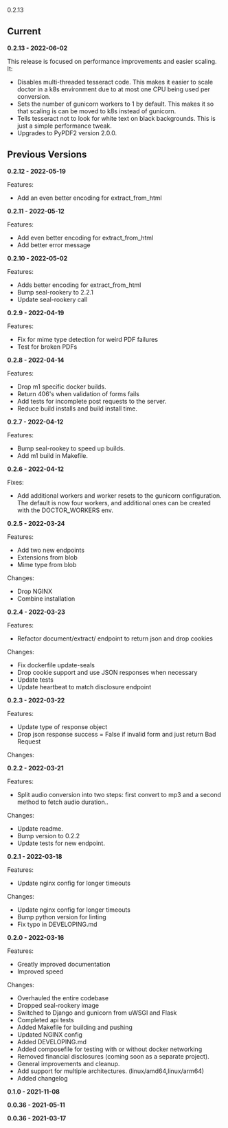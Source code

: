 0.2.13

## Current

**0.2.13 - 2022-06-02**

This release is focused on performance improvements and easier scaling. It:

 - Disables multi-threaded tesseract code. This makes it easier to scale doctor in a k8s environment due to at most one CPU being used per conversion.
 - Sets the number of gunicorn workers to 1 by default. This makes it so that scaling is can be moved to k8s instead of gunicorn.
 - Tells tesseract not to look for white text on black backgrounds. This is just a simple performance tweak.
 - Upgrades to PyPDF2 version 2.0.0.


## Previous Versions

**0.2.12 - 2022-05-19**

Features:
 - Add an even better encoding for extract_from_html

**0.2.11 - 2022-05-12**

Features:
 - Add even better encoding for extract_from_html
 - Add better error message

**0.2.10 - 2022-05-02**

Features:
 - Adds better encoding for extract_from_html
 - Bump seal-rookery to 2.2.1
 - Update seal-rookery call

**0.2.9 - 2022-04-19**

Features:
 - Fix for mime type detection for weird PDF failures
 - Test for broken PDFs

**0.2.8 - 2022-04-14**

Features:
 - Drop m1 specific docker builds.
 - Return 406's when validation of forms fails
 - Add tests for incomplete post requests to the server.
 - Reduce build installs and build install time.

**0.2.7 - 2022-04-12**

Features:
 - Bump seal-rookey to speed up builds.
 - Add m1 build in Makefile.

**0.2.6 - 2022-04-12**

Fixes:
 - Add additional workers and worker resets to the gunicorn configuration. The
   default is now four workers, and additional ones can be created with the
   DOCTOR_WORKERS env.

**0.2.5 - 2022-03-24**

Features:
 - Add two new endpoints
 - Extensions from blob
 - Mime type from blob

Changes:
 - Drop NGINX
 - Combine installation


**0.2.4 - 2022-03-23**

Features:
 - Refactor document/extract/ endpoint to return json and drop cookies

Changes:
 - Fix dockerfile update-seals
 - Drop cookie support and use JSON responses when necessary
 - Update tests
 - Update heartbeat to match disclosure endpoint

**0.2.3 - 2022-03-22**

Features:
 - Update type of response object
 - Drop json response success = False if invalid form and just return Bad Request

Changes:


**0.2.2 - 2022-03-21**

Features:
 - Split audio conversion into two steps: first convert to mp3
   and a second method to fetch audio duration..

Changes:
 - Update readme.
 - Bump version to 0.2.2
 - Update tests for new endpoint.


**0.2.1 - 2022-03-18**

Features:
 - Update nginx config for longer timeouts

Changes:
 - Update nginx config for longer timeouts
 - Bump python version for linting
 - Fix typo in DEVELOPING.md

**0.2.0 - 2022-03-16**

Features:
 - Greatly improved documentation
 - Improved speed

Changes:
 - Overhauled the entire codebase
 - Dropped seal-rookery image
 - Switched to Django and gunicorn from uWSGI and Flask
 - Completed api tests
 - Added Makefile for building and pushing
 - Updated NGINX config
 - Added DEVELOPING.md
 - Added composefile for testing with or without docker networking
 - Removed financial disclosures (coming soon as a separate project).
 - General improvements and cleanup.
 - Add support for multiple architectures. (linux/amd64,linux/arm64)
 - Added changelog


**0.1.0 - 2021-11-08**


**0.0.36 - 2021-05-11**


**0.0.36 - 2021-03-17**
